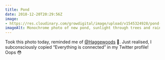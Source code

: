 ```yaml
---
title: Pond
date: 2018-12-20T20:29:56Z
image: 
- https://res.cloudinary.com/growdigital/image/upload/v1545324928/pond-B6018726.jpg
imageAlt: Monochrome photo of new pond, sunlight through trees and rain
---
```


Took this photo today, reminded me of [@Haggewoods](https://mobile.twitter.com/Haggewoods) 🙂. Just realised, I subconsciously copied “Everything is connected” in my Twitter profile! Oops 😳
